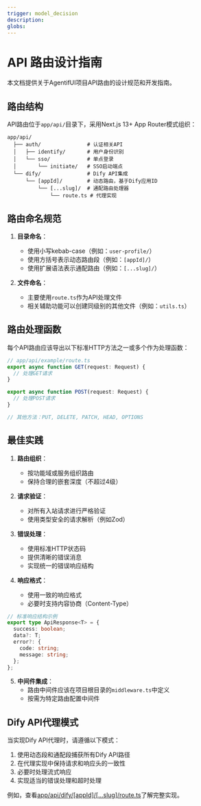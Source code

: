 ```yaml
---
trigger: model_decision
description: 
globs: 
---
```

# API 路由设计指南

本文档提供关于AgentifUI项目API路由的设计规范和开发指南。

## 路由结构

API路由位于`app/api/`目录下，采用Next.js 13+ App Router模式组织：

```
app/api/
  ├── auth/               # 认证相关API
  │   ├── identify/       # 用户身份识别
  │   └── sso/            # 单点登录
  │       └── initiate/   # SSO启动端点
  └── dify/               # Dify API集成
      └── [appId]/        # 动态路由，基于Dify应用ID
          └── [...slug]/  # 通配路由处理器
              └── route.ts # 代理实现
```

## 路由命名规范

1. **目录命名**：
   - 使用小写kebab-case（例如：`user-profile/`）
   - 使用方括号表示动态路由段（例如：`[appId]/`）
   - 使用扩展语法表示通配路由（例如：`[...slug]/`）

2. **文件命名**：
   - 主要使用`route.ts`作为API处理文件
   - 相关辅助功能可以创建同级别的其他文件（例如：`utils.ts`）

## 路由处理函数

每个API路由应该导出以下标准HTTP方法之一或多个作为处理函数：

```typescript
// app/api/example/route.ts
export async function GET(request: Request) {
  // 处理GET请求
}

export async function POST(request: Request) {
  // 处理POST请求
}

// 其他方法：PUT, DELETE, PATCH, HEAD, OPTIONS
```

## 最佳实践

1. **路由组织**：
   - 按功能域或服务组织路由
   - 保持合理的嵌套深度（不超过4级）

2. **请求验证**：
   - 对所有入站请求进行严格验证
   - 使用类型安全的请求解析（例如Zod）

3. **错误处理**：
   - 使用标准HTTP状态码
   - 提供清晰的错误消息
   - 实现统一的错误响应结构

4. **响应格式**：
   - 使用一致的响应格式
   - 必要时支持内容协商（Content-Type）

```typescript
// 标准响应结构示例
export type ApiResponse<T> = {
  success: boolean;
  data?: T;
  error?: {
    code: string;
    message: string;
  };
};
```

5. **中间件集成**：
   - 路由中间件应该在项目根目录的`middleware.ts`中定义
   - 按需为特定路由配置中间件

## Dify API代理模式

当实现Dify API代理时，请遵循以下模式：

1. 使用动态段和通配段捕获所有Dify API路径
2. 在代理实现中保持请求和响应头的一致性
3. 必要时处理流式响应
4. 实现适当的错误处理和超时处理

例如，查看[app/api/dify/[appId]/[...slug]/route.ts](mdc:app/api/dify/[appId]/[...slug]/route.ts)了解完整实现。

